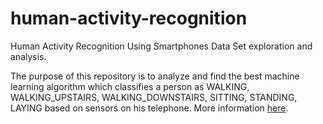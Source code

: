 # human-activity-recognition
Human Activity Recognition Using Smartphones Data Set exploration and analysis.

The purpose of this repository is to analyze and find the best machine learning algorithm which classifies a person as WALKING, WALKING_UPSTAIRS, WALKING_DOWNSTAIRS, SITTING, STANDING, LAYING
based on sensors on his telephone. More information [here](http://archive.ics.uci.edu/ml/datasets/Human+Activity+Recognition+Using+Smartphones).